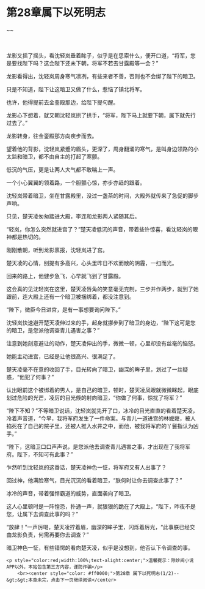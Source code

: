 # 第28章属下以死明志
~~
    	    <p name="pagetop" href="javascript:void(0);" onclick="return false" style="line-height: 35px;padding: 10px;color: #333;"> </p><p>龙影又摇了摇头，看沈轻岚垂着眸子，似乎是在思索什么，便开口道，“将军，您是要找陛下吗？这会陛下还未下朝，将军不若去甘露殿等一会？”</p><p>龙影看得出，沈轻岚周身寒气凛冽，有些来者不善，否则也不会绑了陛下的暗卫。</p><p>只是不知道，陛下让这暗卫又做了什么，惹恼了镇北将军。</p><p>也许，他得提前去金銮殿那边，给陛下提句醒。</p><p>龙影心下想着，就又朝沈轻岚拱了拱手，“将军，陛下马上就要下朝，属下就先行过去了。”</p><p>龙影转身，往金銮殿那方向疾步而去。</p><p>望着他的背影，沈轻岚紧蹙的眉头，更深了，周身翻涌的寒气，是叫身边领路的小太监和暗卫，都不由自主的打起了寒颤。</p><p>低沉的气压，更是让两人大气都不敢喘上一声。</p><p>一个小心翼翼的领着路，一个胆颤心惊，亦步亦趋的跟着。</p><p>沈轻岚带着暗卫，坐在甘露殿里，没过一盏茶的时间，大殿外就传来了急促的脚步声响。</p><p>只见，楚天凌匆匆踏进大殿，李连和龙影两人紧随其后。</p><p>“轻岚，你怎么突然就进宫了？”楚天凌低沉的声音，带着些许惊喜，看沈轻岚的眼神都是热切的。</p><p>刚刚散朝，听到龙影禀报，沈轻岚进了宫。</p><p>楚天凌的心情，别提有多高兴，心头里昨日不欢而散的阴霾，一扫而光。</p><p>回来的路上，他健步急飞，心早就飞到了甘露殿。</p><p>这会真的见沈轻岚在这里，楚天凌唇角的笑意毫无克制，三步并作两步，就到了她跟前，连大殿上还有一个暗卫被捆绑着，都没注意到。</p><p>“陛下，微臣今日进宫，是有一事想要询问陛下。”</p><p>沈轻岚快速避开楚天凌伸过来的手，起身就挪步到了暗卫的身边，“陛下这可是您的暗卫，是您派他调查青儿遇害之事？”</p><p>注意到她刻意避让的动作，楚天凌伸出的手，微微一顿，心里却没有丝毫的恼怒。</p><p>她能主动进宫，已经是让他很高兴、很满足了。</p><p>楚天凌毫不在意的收回了手，目光转向了暗卫，幽深的眸子里，划过了一丝疑惑，“他犯了何事？”</p><p>认出眼前这个被绑着的男人，是自己的暗卫，顿时，楚天凌凤眼就微微眯起，眼底划过危险的光芒，凌厉的目光倏的射向暗卫，“你做了何事，惊扰了将军？”</p><p>“陛下不知？”不等暗卫说话，沈轻岚就先开了口，冰冷的目光直直的看着楚天凌，冷着声音道，“今早，我将军府发生了一件命案。与青儿一道进宫的林嬷嬷，被人掐死在了自己的院子里，还被人推入水井之中，而他，被我将军府的丫鬟指认为凶手。”</p><p>“陛下，这暗卫口口声声说，是您派他去调查青儿遇害之事，才出现在了我将军府。陛下，不知可有此事？”</p><p>乍然听到沈轻岚的这番话，楚天凌神色一怔，将军府又有人出事了？</p><p>回过神，他满脸寒气，目光沉沉的看着暗卫，“朕何时让你去调查此事了？”</p><p>冰冷的声音，带着强悍霸道的威势，直面袭向了暗卫。</p><p>这人心里顿时是一阵惶恐，扑通一声，就狠狠的跪在了大殿上，“陛下，昨夜不是您，让属下去调查此事的吗？”</p><p>“放肆！”一声厉喝，楚天凌拧着眉，幽深的眸子里，闪烁着厉光，“此事朕已经交由龙影负责，何需再要你去调查？”</p><p>暗卫神色一怔，有些错愕的看向楚天凌，似乎是没想到，他否认下令调查的事。</p>
    	
   	<p style="color:red;width:100%;text-alight:center;">温馨提示：除妙阅小说APP以外，本站包含第三方内容，谨防诈骗</p>
    	<br><center style="color: #ff0000;">第28章 属下以死明志(1/2)--&gt;&gt;本章未完，点击下一页继续阅读</center>
    	